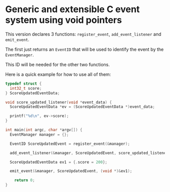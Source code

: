 # Generic and extensible C event system using void pointers

This version declares 3 functions: `register_event`, `add_event_listener` and `emit_event`.

The first just returns an `EventID` that will be used to identify the event by the `EventManager`.

This ID will be needed for the other two functions.

Here is a quick example for how to use all of them:

```c
typedef struct {
  int32_t score;
} ScoreUpdatedEventData;

void score_updated_listener(void *event_data) {
  ScoreUpdatedEventData *ev = (ScoreUpdatedEventData *)event_data;

  printf("%d\n", ev->score);
}

int main(int argc, char *argv[]) {
  EventManager manager = {};

  EventID ScoreUpdatedEvent = register_event(&manager);

  add_event_listener(&manager, ScoreUpdatedEvent, score_updated_listener);

  ScoreUpdatedEventData ev1 = {.score = 200};

  emit_event(&manager, ScoreUpdatedEvent, (void *)&ev1);

	return 0;
}
```
